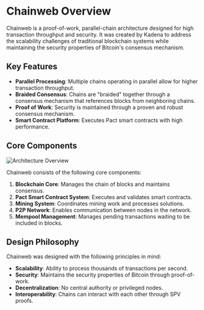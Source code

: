 # Chainweb Overview

Chainweb is a proof-of-work, parallel-chain architecture designed for high transaction throughput and security. It was created by Kadena to address the scalability challenges of traditional blockchain systems while maintaining the security properties of Bitcoin's consensus mechanism.

## Key Features

- **Parallel Processing**: Multiple chains operating in parallel allow for higher transaction throughput.
- **Braided Consensus**: Chains are "braided" together through a consensus mechanism that references blocks from neighboring chains.
- **Proof of Work**: Security is maintained through a proven and robust consensus mechanism.
- **Smart Contract Platform**: Executes Pact smart contracts with high performance.

## Core Components

![Architecture Overview](./images/Overview.png)

Chainweb consists of the following core components:

1. **Blockchain Core**: Manages the chain of blocks and maintains consensus.
2. **Pact Smart Contract System**: Executes and validates smart contracts.
3. **Mining System**: Coordinates mining work and processes solutions.
4. **P2P Network**: Enables communication between nodes in the network.
5. **Mempool Management**: Manages pending transactions waiting to be included in blocks.

## Design Philosophy

Chainweb was designed with the following principles in mind:

- **Scalability**: Ability to process thousands of transactions per second.
- **Security**: Maintains the security properties of Bitcoin through proof-of-work.
- **Decentralization**: No central authority or privileged nodes.
- **Interoperability**: Chains can interact with each other through SPV proofs.
